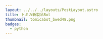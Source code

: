 ```yaml
---
layout: ../../../layouts/PostLayout.astro
title: トミカ新製品Bot
thumbnail: tomicabot_bwed48.png
badges:
  - python
---
```

